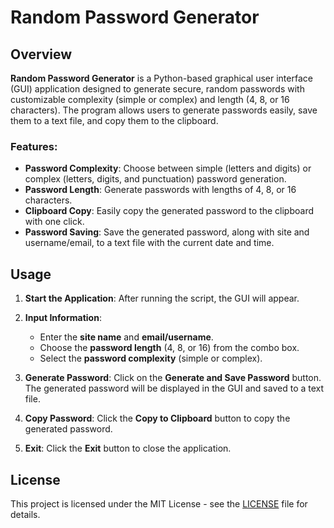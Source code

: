 # Random Password Generator

## Overview

**Random Password Generator** is a Python-based graphical user interface (GUI) application designed to generate secure, random passwords with customizable complexity (simple or complex) and length (4, 8, or 16 characters). The program allows users to generate passwords easily, save them to a text file, and copy them to the clipboard.

### Features:
- **Password Complexity**: Choose between simple (letters and digits) or complex (letters, digits, and punctuation) password generation.
- **Password Length**: Generate passwords with lengths of 4, 8, or 16 characters.
- **Clipboard Copy**: Easily copy the generated password to the clipboard with one click.
- **Password Saving**: Save the generated password, along with site and username/email, to a text file with the current date and time.

## Usage

1. **Start the Application**: 
   After running the script, the GUI will appear.
   
2. **Input Information**: 
   - Enter the **site name** and **email/username**.
   - Choose the **password length** (4, 8, or 16) from the combo box.
   - Select the **password complexity** (simple or complex).
   
3. **Generate Password**: 
   Click on the **Generate and Save Password** button. The generated password will be displayed in the GUI and saved to a text file.

4. **Copy Password**: 
   Click the **Copy to Clipboard** button to copy the generated password.

5. **Exit**: 
   Click the **Exit** button to close the application.

## License

This project is licensed under the MIT License - see the [LICENSE](LICENSE) file for details.
